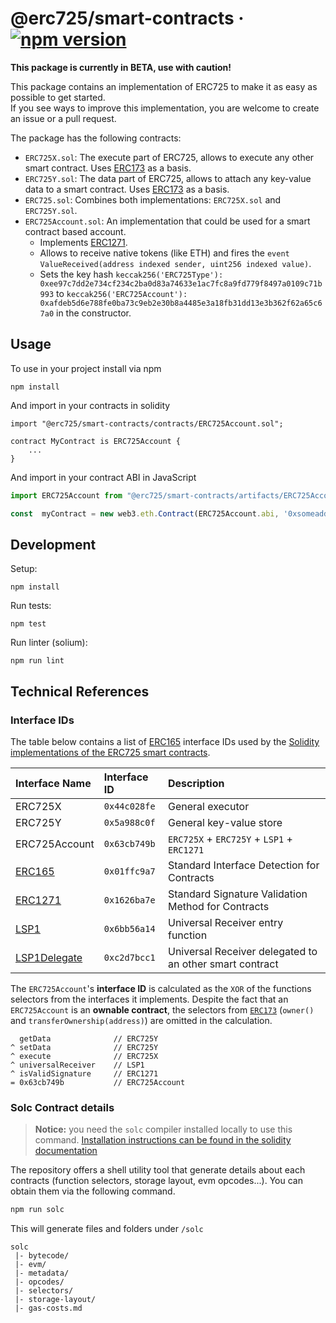 # @erc725/smart-contracts &middot; [![npm version](https://img.shields.io/npm/v/@erc725/smart-contracts.svg?style=flat)](https://www.npmjs.com/package/@erc725/smart-contracts)


**This package is currently in BETA, use with caution!**

This package contains an implementation of ERC725 to make it as easy as possible to get started.\
If you see ways to improve this implementation, you are welcome to create an issue or a pull request.

The package has the following contracts:

- `ERC725X.sol`: The execute part of ERC725, allows to execute any other smart contract. Uses [ERC173](https://eips.ethereum.org/EIPS/eip-173) as a basis.
- `ERC725Y.sol`: The data part of ERC725, allows to attach any key-value data to a smart contract. Uses [ERC173](https://eips.ethereum.org/EIPS/eip-173) as a basis.
- `ERC725.sol`: Combines both implementations: `ERC725X.sol` and `ERC725Y.sol`.
- `ERC725Account.sol`: An implementation that could be used for a smart contract based account.
  - Implements [ERC1271](https://github.com/ethereum/EIPs/blob/master/EIPS/eip-1271.md).
  - Allows to receive native tokens (like ETH) and fires the `event ValueReceived(address indexed sender, uint256 indexed value)`.
  - Sets the key hash `keccak256('ERC725Type'): 0xee97c7dd2e734cf234c2ba0d83a74633e1ac7fc8a9fd779f8497a0109c71b993` to `keccak256('ERC725Account'): 0xafdeb5d6e788fe0ba73c9eb2e30b8a4485e3a18fb31dd13e3b362f62a65c67a0` in the constructor.

## Usage

To use in your project install via npm

```
npm install
```

And import in your contracts in solidity
```solidity
import "@erc725/smart-contracts/contracts/ERC725Account.sol";

contract MyContract is ERC725Account {
    ...
}
```

And import in your contract ABI in JavaScript
```js
import ERC725Account from "@erc725/smart-contracts/artifacts/ERC725Account.json";

const  myContract = new web3.eth.Contract(ERC725Account.abi, '0xsomeaddress...')
```

## Development

Setup:

```
npm install
```

Run tests:

```
npm test
```

Run linter (solium):

```
npm run lint
```

## Technical References

### Interface IDs

The table below contains a list of [ERC165]() interface IDs used by the [Solidity implementations of the ERC725 smart contracts]().

| Interface Name                                                                                                            | Interface ID | Description                                             |
| :------------------------------------------------------------------------------------------------------------------------ | :----------- | :------------------------------------------------------ |
| ERC725X                                                                                                                   | `0x44c028fe` | General executor                                        |
| ERC725Y                                                                                                                   | `0x5a988c0f` | General key-value store                                 |
| ERC725Account                                                                                                             | `0x63cb749b` | `ERC725X` + `ERC725Y` + `LSP1` + `ERC1271`              |
| [ERC165](https://github.com/ethereum/EIPs/blob/master/EIPS/eip-165.md)                                                    | `0x01ffc9a7` | Standard Interface Detection for Contracts              |
| [ERC1271](https://github.com/ethereum/EIPs/blob/master/EIPS/eip-1271.md)                                                  | `0x1626ba7e` | Standard Signature Validation Method for Contracts      |
| [LSP1](https://github.com/lukso-network/LIPs/blob/main/LSPs/LSP-1-UniversalReceiver.md)                                   | `0x6bb56a14` | Universal Receiver entry function                       |
| [LSP1Delegate](https://github.com/lukso-network/LIPs/blob/main/LSPs/LSP-0-ERC725Account.md#lsp1universalreceiverdelegate) | `0xc2d7bcc1` | Universal Receiver delegated to an other smart contract |

The `ERC725Account`'s **interface ID** is calculated as the `XOR` of the functions selectors from the interfaces it implements.
Despite the fact that an `ERC725Account` is an **ownable contract**, the selectors from [`ERC173`](https://github.com/ethereum/EIPs/blob/master/EIPS/eip-173.md) (`owner()` and `transferOwnership(address)`) are omitted in the calculation.

```
  getData              // ERC725Y
^ setData              // ERC725Y
^ execute              // ERC725X
^ universalReceiver    // LSP1
^ isValidSignature     // ERC1271
= 0x63cb749b           // ERC725Account
```

### Solc Contract details

> **Notice:** you need the `solc` compiler installed locally to use this command. [Installation instructions can be found in the solidity documentation](https://docs.soliditylang.org/en/v0.8.9/installing-solidity.html)

The repository offers a shell utility tool that generate details about each contracts (function selectors, storage layout, evm opcodes...). You can obtain them via the following command.

```bash
npm run solc
```

This will generate files and folders under `/solc`

```
solc
 |- bytecode/
 |- evm/
 |- metadata/
 |- opcodes/
 |- selectors/
 |- storage-layout/
 |- gas-costs.md

```
